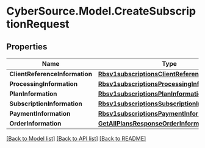 # CyberSource.Model.CreateSubscriptionRequest
## Properties

Name | Type | Description | Notes
------------ | ------------- | ------------- | -------------
**ClientReferenceInformation** | [**Rbsv1subscriptionsClientReferenceInformation**](Rbsv1subscriptionsClientReferenceInformation.md) |  | [optional] 
**ProcessingInformation** | [**Rbsv1subscriptionsProcessingInformation**](Rbsv1subscriptionsProcessingInformation.md) |  | [optional] 
**PlanInformation** | [**Rbsv1subscriptionsPlanInformation**](Rbsv1subscriptionsPlanInformation.md) |  | [optional] 
**SubscriptionInformation** | [**Rbsv1subscriptionsSubscriptionInformation**](Rbsv1subscriptionsSubscriptionInformation.md) |  | [optional] 
**PaymentInformation** | [**Rbsv1subscriptionsPaymentInformation**](Rbsv1subscriptionsPaymentInformation.md) |  | [optional] 
**OrderInformation** | [**GetAllPlansResponseOrderInformation**](GetAllPlansResponseOrderInformation.md) |  | [optional] 

[[Back to Model list]](../README.md#documentation-for-models) [[Back to API list]](../README.md#documentation-for-api-endpoints) [[Back to README]](../README.md)

